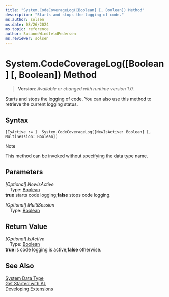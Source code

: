 ```yaml
---
title: "System.CodeCoverageLog([Boolean] [, Boolean]) Method"
description: "Starts and stops the logging of code."
ms.author: solsen
ms.date: 08/26/2024
ms.topic: reference
author: SusanneWindfeldPedersen
ms.reviewer: solsen
---
```

[//]: # (START>DO_NOT_EDIT)
[//]: # (IMPORTANT:Do not edit any of the content between here and the END>DO_NOT_EDIT.)
[//]: # (Any modifications should be made in the .xml files in the ModernDev repo.)
# System.CodeCoverageLog([Boolean] [, Boolean]) Method
> **Version**: _Available or changed with runtime version 1.0._

Starts and stops the logging of code. You can also use this method to retrieve the current logging status.


## Syntax
```AL
[IsActive := ]  System.CodeCoverageLog([NewIsActive: Boolean] [, MultiSession: Boolean])
```
> [!NOTE]
> This method can be invoked without specifying the data type name.
## Parameters
*[Optional] NewIsActive*  
&emsp;Type: [Boolean](../boolean/boolean-data-type.md)  
**true** starts code logging;**false** stops code logging.  

*[Optional] MultiSession*  
&emsp;Type: [Boolean](../boolean/boolean-data-type.md)  
  


## Return Value
*[Optional] IsActive*  
&emsp;Type: [Boolean](../boolean/boolean-data-type.md)  
**true** is code logging is active;**false** otherwise.


[//]: # (IMPORTANT: END>DO_NOT_EDIT)
## See Also
[System Data Type](system-data-type.md)  
[Get Started with AL](../../devenv-get-started.md)  
[Developing Extensions](../../devenv-dev-overview.md)